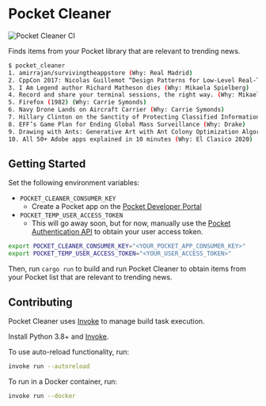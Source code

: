 # Pocket Cleaner

![Pocket Cleaner CI](https://github.com/rgardner/pocket-cleaner/workflows/Pocket%20Cleaner%20CI/badge.svg)

Finds items from your Pocket library that are relevant to trending news.

```sh
$ pocket_cleaner
1. amirrajan/survivingtheappstore (Why: Real Madrid)
2. CppCon 2017: Nicolas Guillemot “Design Patterns for Low-Level Real-Time Rendering” (Why: Real Madrid)
3. I Am Legend author Richard Matheson dies (Why: Mikaela Spielberg)
4. Record and share your terminal sessions, the right way. (Why: Mikaela Spielberg)
5. Firefox (1982) (Why: Carrie Symonds)
6. Navy Drone Lands on Aircraft Carrier (Why: Carrie Symonds)
7. Hillary Clinton on the Sanctity of Protecting Classified Information (Why: Drake)
8. EFF’s Game Plan for Ending Global Mass Surveillance (Why: Drake)
9. Drawing with Ants: Generative Art with Ant Colony Optimization Algorithms (Why: El Clasico 2020)
10. All 50+ Adobe apps explained in 10 minutes (Why: El Clasico 2020)
```

## Getting Started

Set the following environment variables:

- `POCKET_CLEANER_CONSUMER_KEY`
  - Create a Pocket app on the [Pocket Developer
    Portal](https://getpocket.com/developer/apps/)
- `POCKET_TEMP_USER_ACCESS_TOKEN`
  - This will go away soon, but for now, manually use the [Pocket Authentication API](https://getpocket.com/developer/docs/authentication) to obtain your user access token.

```sh
export POCKET_CLEANER_CONSUMER_KEY="<YOUR_POCKET_APP_CONSUMER_KEY>"
export POCKET_TEMP_USER_ACCESS_TOKEN="<YOUR_USER_ACCESS_TOKEN>"
```

Then, run `cargo run` to build and run Pocket Cleaner to obtain
items from your Pocket list that are relevant to trending news.

## Contributing

Pocket Cleaner uses [Invoke][pyinvoke] to manage build task execution.

Install Python 3.8+ and [Invoke][pyinvoke].

To use auto-reload functionality, run:

```sh
invoke run --autoreload
```

To run in a Docker container, run:

```sh
invoke run --docker
```

[pyinvoke]: https://www.pyinvoke.org/

